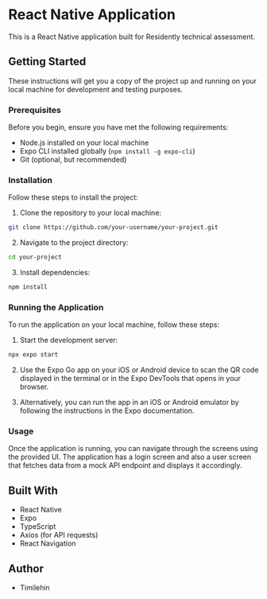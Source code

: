 # React Native Application

This is a React Native application built for Residently technical assessment.

## Getting Started

These instructions will get you a copy of the project up and running on your local machine for development and testing purposes.

### Prerequisites

Before you begin, ensure you have met the following requirements:

- Node.js installed on your local machine
- Expo CLI installed globally (`npm install -g expo-cli`)
- Git (optional, but recommended)

### Installation

Follow these steps to install the project:

1. Clone the repository to your local machine:

```bash
git clone https://github.com/your-username/your-project.git
```

2. Navigate to the project directory:

```bash
cd your-project
```

3. Install dependencies:

```bash
npm install
```

### Running the Application

To run the application on your local machine, follow these steps:

1. Start the development server:

```bash
npx expo start
```

2. Use the Expo Go app on your iOS or Android device to scan the QR code displayed in the terminal or in the Expo DevTools that opens in your browser.

3. Alternatively, you can run the app in an iOS or Android emulator by following the instructions in the Expo documentation.

### Usage

Once the application is running, you can navigate through the screens using the provided UI. The application has a login screen and also a user screen that fetches data from a mock API endpoint and displays it accordingly.

## Built With

- React Native
- Expo
- TypeScript
- Axios (for API requests)
- React Navigation

## Author

- Timilehin

